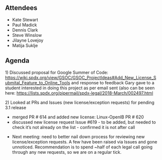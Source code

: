 ## Attendees

  - Kate Stewart
  - Paul Madick
  - Dennis Clark
  - Steve Winslow
  - Jilayne Lovejoy
  - Matija Suklje

## Agenda

1\) Discussed proposal for Google Summer of Code:
<https://wiki.spdx.org/view/GSOC/GSOC_ProjectIdeas#Add_New_License_Submital_Feature_to_Online_Tools>
and response to feedback Gary gave to a student interested in doing this
project as per email sent (also can be seen here:
<https://lists.spdx.org/pipermail/spdx-legal/2018-March/002497.html>

2\) Looked at PRs and Issues (new license/exception requests) for
pending 3.1 release

  - merged PR \# 614 and added new license: Linux-OpenIB PR \# 620
  - discussed new license request Issue \#619 - to be added, but needed
    to check it’s not already on the list - confirmed it is not after
    call

<!-- end list -->

  - Next meeting: need to better nail down process for reviewing new
    license/exception requests. A few have been raised via Issues and
    gone unnoticed. Recommendation is to spend \~half of each legal call
    going through any new requests, so we are on a regular tick.
